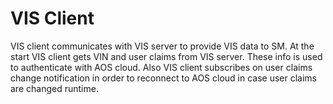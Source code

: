 # VIS Client

VIS client communicates with VIS server to provide VIS data to SM. At the start VIS client gets VIN and user claims from VIS server. These info is used to authenticate with AOS cloud. Also VIS client subscribes on user claims change notification in order to reconnect to AOS cloud in case user claims are changed runtime.
